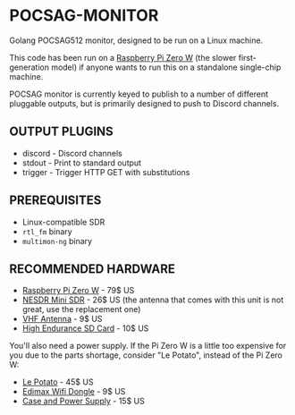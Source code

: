 # POCSAG-MONITOR

Golang POCSAG512 monitor, designed to be run on a Linux machine.

This code has been run on a [Raspberry Pi Zero W](https://amzn.to/3bflIyP) (the slower first-generation model) if anyone wants to run this on a standalone single-chip machine.

POCSAG monitor is currently keyed to publish to a number of different pluggable outputs, but is primarily designed to push to Discord channels.

## OUTPUT PLUGINS

* discord - Discord channels
* stdout - Print to standard output
* trigger - Trigger HTTP GET with substitutions

## PREREQUISITES

* Linux-compatible SDR
* `rtl_fm` binary
* `multimon-ng` binary

## RECOMMENDED HARDWARE

* [Raspberry Pi Zero W](https://amzn.to/3bflIyP) - 79$ US
* [NESDR Mini SDR](https://amzn.to/3TXecta) - 26$ US (the antenna that comes with this unit is not great, use the replacement one)
* [VHF Antenna](https://amzn.to/3ssavjt) - 9$ US
* [High Endurance SD Card](https://amzn.to/3Szn8Uj) - 10$ US

You'll also need a power supply. If the Pi Zero W is a little too expensive for you due to the parts shortage, consider "Le Potato", instead of the Pi Zero W:

* [Le Potato](https://amzn.to/3N57YF4) - 45$ US
* [Edimax Wifi Dongle](https://amzn.to/3SDyiaF) - 9$ US
* [Case and Power Supply](https://amzn.to/3gKwPlP) - 15$ US

